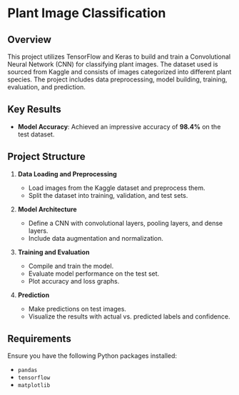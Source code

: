 # Plant Image Classification

## Overview

This project utilizes TensorFlow and Keras to build and train a Convolutional Neural Network (CNN) for classifying plant images. The dataset used is sourced from Kaggle and consists of images categorized into different plant species. The project includes data preprocessing, model building, training, evaluation, and prediction.

## Key Results

- **Model Accuracy**: Achieved an impressive accuracy of **98.4%** on the test dataset.


## Project Structure

1. **Data Loading and Preprocessing**
   - Load images from the Kaggle dataset and preprocess them.
   - Split the dataset into training, validation, and test sets.

2. **Model Architecture**
   - Define a CNN with convolutional layers, pooling layers, and dense layers.
   - Include data augmentation and normalization.

3. **Training and Evaluation**
   - Compile and train the model.
   - Evaluate model performance on the test set.
   - Plot accuracy and loss graphs.

4. **Prediction**
   - Make predictions on test images.
   - Visualize the results with actual vs. predicted labels and confidence.

## Requirements

Ensure you have the following Python packages installed:

- `pandas`
- `tensorflow`
- `matplotlib`
